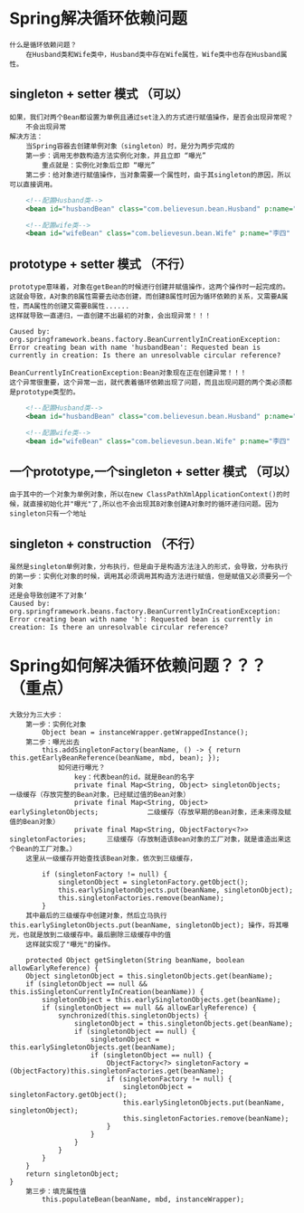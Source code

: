 # Spring解决循环依赖问题
    什么是循环依赖问题？
        在Husband类和Wife类中，Husband类中存在Wife属性，Wife类中也存在Husband属性。

## singleton + setter 模式 （可以）
    
    如果，我们对两个Bean都设置为单例且通过set注入的方式进行赋值操作，是否会出现异常呢？
        不会出现异常
    解决方法：
        当Spring容器去创建单例对象（singleton）时，是分为两步完成的
        第一步：调用无参数构造方法实例化对象，并且立即 “曝光”
            重点就是：实例化对象后立即 “曝光”
        第二步：给对象进行赋值操作，当对象需要一个属性时，由于其singleton的原因，所以可以直接调用。
```xml
    <!--配置Husband类-->
    <bean id="husbandBean" class="com.believesun.bean.Husband" p:name="zhangsan" p:wife-ref="wifeBean" scope="singleton"/>

    <!--配置wife类-->
    <bean id="wifeBean" class="com.believesun.bean.Wife" p:name="李四" p:husband-ref="husbandBean" scope="singleton"/>
```

## prototype + setter 模式 （不行）

    prototype意味着，对象在getBean的时候进行创建并赋值操作，这两个操作时一起完成的。
    这就会导致，A对象的B属性需要去动态创建，而创建B属性时因为循环依赖的关系，又需要A属性，而A属性的创建又需要B属性......
    这样就导致一直递归，一直创建不出最初的对象，会出现异常！！！

    Caused by: org.springframework.beans.factory.BeanCurrentlyInCreationException: 
    Error creating bean with name 'husbandBean': Requested bean is currently in creation: Is there an unresolvable circular reference?

    BeanCurrentlyInCreationException:Bean对象现在正在创建异常！！！
    这个异常很重要，这个异常一出，就代表着循环依赖出现了问题，而且出现问题的两个类必须都是prototype类型的。
```xml
    <!--配置Husband类-->   
    <bean id="husbandBean" class="com.believesun.bean.Husband" p:name="zhangsan" p:wife-ref="wifeBean" scope="prototype"/>

    <!--配置wife类-->
    <bean id="wifeBean" class="com.believesun.bean.Wife" p:name="李四" p:husband-ref="husbandBean" scope="prototype"/>
```

## 一个prototype,一个singleton + setter 模式 （可以）

    由于其中的一个对象为单例对象，所以在new ClassPathXmlApplicationContext()的时候，就直接初始化并"曝光"了,所以也不会出现其B对象创建A对象时的循环递归问题。因为singleton只有一个地址

## singleton + construction （不行）

    虽然是singleton单例对象，分布执行，但是由于是构造方法注入的形式，会导致，分布执行的第一步：实例化对象的时候，调用其必须调用其构造方法进行赋值，但是赋值又必须要另一个对象
    还是会导致创建不了对象‘
    Caused by: org.springframework.beans.factory.BeanCurrentlyInCreationException: 
    Error creating bean with name 'h': Requested bean is currently in creation: Is there an unresolvable circular reference?

# Spring如何解决循环依赖问题？？？（重点）
    大致分为三大步：
        第一步：实例化对象
            Object bean = instanceWrapper.getWrappedInstance();
        第二步：曝光出去
            this.addSingletonFactory(beanName, () -> { return this.getEarlyBeanReference(beanName, mbd, bean); });
                如何进行曝光？
                    key：代表bean的id，就是Bean的名字
                    private final Map<String, Object> singletonObjects;                 一级缓存（存放完整的Bean对象，已经赋过值的Bean对象）
                    private final Map<String, Object> earlySingletonObjects;            二级缓存（存放早期的Bean对象，还未来得及赋值的Bean对象）
                    private final Map<String, ObjectFactory<?>> singletonFactories;     三级缓存（存放制造该Bean对象的工厂对象，就是谁造出来这个Bean的工厂对象。）
        这里从一级缓存开始查找该Bean对象，依次到三级缓存，

            if (singletonFactory != null) {
                singletonObject = singletonFactory.getObject();
                this.earlySingletonObjects.put(beanName, singletonObject);
                this.singletonFactories.remove(beanName);
            }
        其中最后的三级缓存中创建对象，然后立马执行 this.earlySingletonObjects.put(beanName, singletonObject); 操作，将其曝光，也就是放到二级缓存中。最后删除三级缓存中的值
        这样就实现了"曝光"的操作。

        protected Object getSingleton(String beanName, boolean allowEarlyReference) {
        Object singletonObject = this.singletonObjects.get(beanName);
        if (singletonObject == null && this.isSingletonCurrentlyInCreation(beanName)) {
            singletonObject = this.earlySingletonObjects.get(beanName);
            if (singletonObject == null && allowEarlyReference) {
                synchronized(this.singletonObjects) {
                    singletonObject = this.singletonObjects.get(beanName);
                    if (singletonObject == null) {
                        singletonObject = this.earlySingletonObjects.get(beanName);
                        if (singletonObject == null) {
                            ObjectFactory<?> singletonFactory = (ObjectFactory)this.singletonFactories.get(beanName);
                            if (singletonFactory != null) {
                                singletonObject = singletonFactory.getObject();
                                this.earlySingletonObjects.put(beanName, singletonObject);
                                this.singletonFactories.remove(beanName);
                            }
                        }
                    }
                }
            }
        }
        return singletonObject;
    }
        第三步：填充属性值
            this.populateBean(beanName, mbd, instanceWrapper);